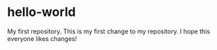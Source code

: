 # hello-world
My first repository.
This is my first change to my repository.  I hope this everyone likes changes!
